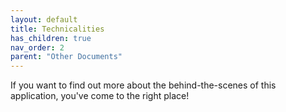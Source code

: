 ```yaml
---
layout: default
title: Technicalities
has_children: true
nav_order: 2
parent: "Other Documents"
---
```


If you want to find out more about the behind-the-scenes of this application, you've come to the right place! 
